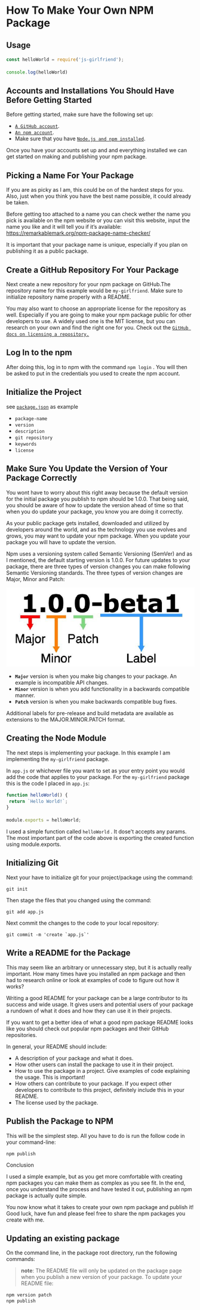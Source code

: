
# How To Make Your Own NPM Package

## Usage

```js
const helloWorld = require('js-girlfriend');

console.log(helloWorld)
```

## Accounts and Installations You Should Have Before Getting Started

Before getting started, make sure have the following set up:

- [`A GitHub account`](https://github.com/).
- [`An npm account`](https://www.npmjs.com/).
- Make sure that you have [`Node.js and npm installed`](https://docs.npmjs.com/downloading-and-installing-node-js-and-npm).

Once you have your accounts set up and and everything installed we can get started on making and publishing your npm package.

## Picking a Name For Your Package

If you are as picky as I am, this could be on of the hardest steps for you. Also, just when you think you have the best name possible, it could already be taken.

Before getting too attached to a name you can check wether the name you pick is available on the npm website or you can visit this website, input the name you like and it will tell you if it’s available: <https://remarkablemark.org/npm-package-name-checker/>

It is important that your package name is unique, especially if you plan on publishing it as a public package.

## Create a GitHub Repository For Your Package

Next create a new repository for your npm package on GitHub.The repository name for this example would be `my-girlfriend`. Make sure to initialize repository name properly with a README.

You may also want to choose an appropriate license for the repository as well. Especially if you are going to make your npm package public for other developers to use. A widely used one is the MIT license, but you can research on your own and find the right one for you. Check out the [`GitHub docs on licensing a repository.`](https://docs.github.com/en/github/creating-cloning-and-archiving-repositories/licensing-a-repository)

## Log In to the npm

After doing this, log in to npm with the command `npm login` . You will then be asked to put in the credentials you used to create the npm account.

## Initialize the Project

see [`package.json`](package.json) as example

- `package-name`
- `version`
- `description`
- `git repository`
- `keywords`
- `license`

## Make Sure You Update the Version of Your Package Correctly

You wont have to worry about this right away because the default version for the initial package you publish to npm should be 1.0.0. That being said, you should be aware of how to update the version ahead of time so that when you do update your package, you know you are doing it correctly.

As your public package gets installed, downloaded and utilized by developers around the world, and as the technology you use evolves and grows, you may want to update your npm package. When you update your package you will have to update the version.

Npm uses a versioning system called Semantic Versioning (SemVer) and as I mentioned, the default starting version is 1.0.0. For future updates to your package, there are three types of version changes you can make following Semantic Versioning standards. The three types of version changes are Major, Minor and Patch:

![npm version](./assets/images/npm-version.jpeg)

- **`Major`** version is when you make big changes to your package. An example is incompatible API changes.
- **`Minor`** version is when you add functionality in a backwards compatible manner.
- **`Patch`** version is when you make backwards compatible bug fixes.

Additional labels for pre-release and build metadata are available as extensions to the MAJOR.MINOR.PATCH format.

## Creating the Node Module

The next steps is implementing your package. In this example I am implementing the `my-girlfriend` package.

In `app.js` or whichever file you want to set as your entry point you would add the code that applies to your package. For the `my-girlfriend` package this is the code I placed in `app.js`:

```js
function helloWorld() {
 return `Hello World!`;
}

module.exports = helloWorld;
```

I used a simple function called `helloWorld` . It dose't accepts any params. The most important part of the code above is exporting the created function using module.exports.

## Initializing Git

Next your have to initialize git for your project/package using the command:

```shell
git init
```

Then stage the files that you changed using the command:

```shell
git add app.js
```

Next commit the changes to the code to your local repository:

```shell
git commit -m 'create `app.js`'
```

## Write a README for the Package

This may seem like an arbitrary or unnecessary step, but it is actually really important. How many times have you installed an npm package and then had to research online or look at examples of code to figure out how it works?

Writing a good README for your package can be a large contributor to its success and wide usage. It gives users and potential users of your package a rundown of what it does and how they can use it in their projects.

If you want to get a better idea of what a good npm package README looks like you should check out popular npm packages and their GitHub repositories.

In general, your README should include:

- A description of your package and what it does.
- How other users can install the package to use it in their project.
- How to use the package in a project. Give examples of code explaining the usage. This is important!
- How others can contribute to your package. If you expect other developers to contribute to this project, definitely include this in your README.
- The license used by the package.

## Publish the Package to NPM

This will be the simplest step. All you have to do is run the follow code in your command-line:

```shell
npm publish
```

Conclusion

I used a simple example, but as you get more comfortable with creating npm packages you can make them as complex as you see fit. In the end, once you understand the process and have tested it out, publishing an npm package is actually quite simple.

You now know what it takes to create your own npm package and publish it! Good luck, have fun and please feel free to share the npm packages you create with me.

## Updating an existing package

On the command line, in the package root directory, run the following commands:

> **note**: The README file will only be updated on the package page when you publish a new version of your package. To update your README file:

```shell
npm version patch
npm publish
```
